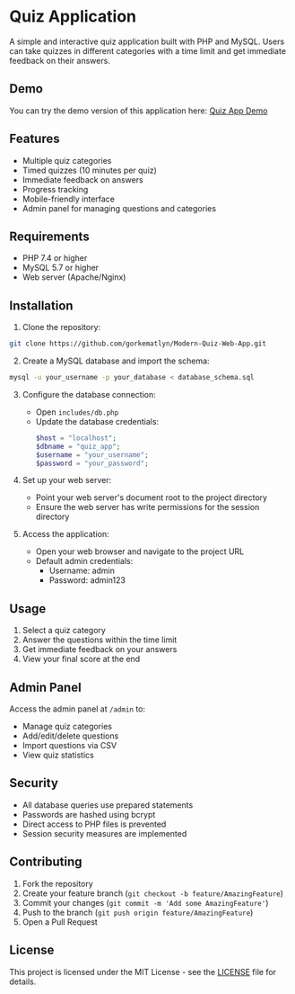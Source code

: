 # Quiz Application

A simple and interactive quiz application built with PHP and MySQL. Users can take quizzes in different categories with a time limit and get immediate feedback on their answers.

## Demo

You can try the demo version of this application here: [Quiz App Demo](https://gorkematlyn.github.io/Modern-Quiz-Web-App/demo/)

## Features

- Multiple quiz categories
- Timed quizzes (10 minutes per quiz)
- Immediate feedback on answers
- Progress tracking
- Mobile-friendly interface
- Admin panel for managing questions and categories

## Requirements

- PHP 7.4 or higher
- MySQL 5.7 or higher
- Web server (Apache/Nginx)

## Installation

1. Clone the repository:
```bash
git clone https://github.com/gorkematlyn/Modern-Quiz-Web-App.git
```

2. Create a MySQL database and import the schema:
```bash
mysql -u your_username -p your_database < database_schema.sql
```

3. Configure the database connection:
   - Open `includes/db.php`
   - Update the database credentials:
     ```php
     $host = "localhost";
     $dbname = "quiz_app";
     $username = "your_username";
     $password = "your_password";
     ```

4. Set up your web server:
   - Point your web server's document root to the project directory
   - Ensure the web server has write permissions for the session directory

5. Access the application:
   - Open your web browser and navigate to the project URL
   - Default admin credentials:
     - Username: admin
     - Password: admin123

## Usage

1. Select a quiz category
2. Answer the questions within the time limit
3. Get immediate feedback on your answers
4. View your final score at the end

## Admin Panel

Access the admin panel at `/admin` to:
- Manage quiz categories
- Add/edit/delete questions
- Import questions via CSV
- View quiz statistics

## Security

- All database queries use prepared statements
- Passwords are hashed using bcrypt
- Direct access to PHP files is prevented
- Session security measures are implemented

## Contributing

1. Fork the repository
2. Create your feature branch (`git checkout -b feature/AmazingFeature`)
3. Commit your changes (`git commit -m 'Add some AmazingFeature'`)
4. Push to the branch (`git push origin feature/AmazingFeature`)
5. Open a Pull Request

## License

This project is licensed under the MIT License - see the [LICENSE](LICENSE) file for details. 